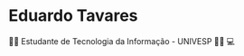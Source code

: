 # Eduardo Tavares

:man_student: Estudante de Tecnologia da Informação - UNIVESP :man_technologist: :computer:


